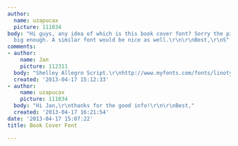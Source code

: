 ```yaml
---
author:
  name: uzapucax
  picture: 111034
body: "Hi guys, any idea of which is this book cover font? Sorry the picture is not
  big enough. A similar font would be nice as well.\r\n\r\nBest,\r\nS"
comments:
- author:
    name: Jan
    picture: 112311
  body: "Shelley Allegro Script.\r\nhttp://www.myfonts.com/fonts/linotype/shelley-script/"
  created: '2013-04-17 15:12:33'
- author:
    name: uzapucax
    picture: 111034
  body: "Hi Jan,\r\nthanks for the good info!\r\n\r\nBest,"
  created: '2013-04-17 16:21:54'
date: '2013-04-17 15:07:22'
title: Book Cover Font

---
```

